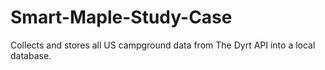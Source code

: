# Smart-Maple-Study-Case
Collects and stores all US campground data from The Dyrt API into a local database.
